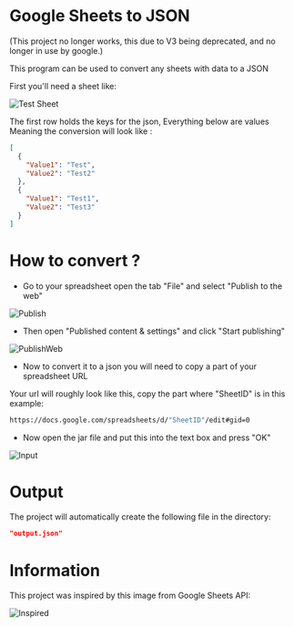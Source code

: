 # Google Sheets to JSON

(This project no longer works, this due to V3 being deprecated, and no longer in use by google.)

This program can be used to convert any sheets with data to a JSON

First you'll need a sheet like:

![Test Sheet](https://imgur.com/JpfNoeQ.png)

The first row holds the keys for the json, Everything below are values
Meaning the conversion will look like :
```Json
[
  {
    "Value1": "Test",
    "Value2": "Test2"
  },
  {
    "Value1": "Test1",
    "Value2": "Test3"
  }
]
```

# How to convert ?

- Go to your spreadsheet open the tab "File" and select "Publish to the web"

![Publish](https://imgur.com/NRlxJsM.png)

- Then open "Published content & settings" and click "Start publishing"

![PublishWeb](https://imgur.com/NIuBID6.png)

- Now to convert it to a json you will need to copy a part of your spreadsheet URL

Your url will roughly look like this, copy the part where "SheetID" is in this example:
```sh
https://docs.google.com/spreadsheets/d/"SheetID"/edit#gid=0
```

- Now open the jar file and put this into the text box and press "OK"

![Input](https://imgur.com/SZzv9Jr.png)

# Output

The project will automatically create the following file in the directory:
```json
"output.json"
```

# Information

This project was inspired by this image from Google Sheets API:

![Inspired](https://imgur.com/F0VRwBz.png)
 
